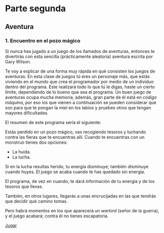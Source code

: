 # Parte segunda

## Aventura

### 1. Encuentro en el pozo mágico

Si nunca has jugado a un juego de los llamados de aventuras, entonces te divertirás con esta sencilla (prácticamente aleatoria) aventura escrita por Gary Wilson.

Te voy a explicar de una forma muy rápida en qué consisten los juegos de aventuras. En esta clase de juegos tú eres un personaje más, que estás viviendo en el mundo que crea el programador por medio de un individuo dentro del programa. Este realizará todo lo que tú le digas, haste un cierto límite, dependiendo de lo bueno que sea el programa. Un buen juego de aventuras ocupa mucha memoria; además, gran parte de él está en *código máquina*, por eso los que vienen a continuación se pueden considerar que son para que te pongan la miel en los labios y pruebes otros que tengan mayores dificultades.

El resumen de este programa sería el siguiente:

Estás perdido en un pozo mágico, vas recogiendo tesoros y luchando contra las fieras que te encuentras allí. Cuando te encuentras con un monstruo tienes dos opciones:

* La huida.
* La lucha.

Si en la lucha resultas herido, tu energía disminuye; también disminuye cuando huyes. El juego se acaba cuando te has quedado sin energía.

El programa, de vez en cuando, te dará información de tu energía y de los tesoros que llevas.

También, en otros lugares, llegarás a unas encrucijadas en las que tendrás que decidir qué camino tomas.

Pero habrá momentos en los que aparecerá un *warlord* (señor de la guerra), y el juego acabará; contra él no tienes escapatoria.

[Jugar](http://torinak.com/qaop#l=https://raw.githubusercontent.com/carlosparamio/elgjs-hartnell/master/2-1/pozomagico.tap)

